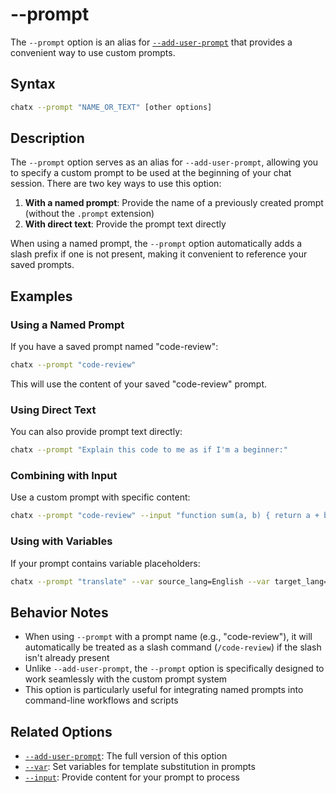 # --prompt

The `--prompt` option is an alias for [`--add-user-prompt`](add-user-prompt.md) that provides a convenient way to use custom prompts.

## Syntax

```bash
chatx --prompt "NAME_OR_TEXT" [other options]
```

## Description

The `--prompt` option serves as an alias for `--add-user-prompt`, allowing you to specify a custom prompt to be used at the beginning of your chat session. There are two key ways to use this option:

1. **With a named prompt**: Provide the name of a previously created prompt (without the `.prompt` extension)
2. **With direct text**: Provide the prompt text directly

When using a named prompt, the `--prompt` option automatically adds a slash prefix if one is not present, making it convenient to reference your saved prompts.

## Examples

### Using a Named Prompt

If you have a saved prompt named "code-review":

```bash
chatx --prompt "code-review"
```

This will use the content of your saved "code-review" prompt.

### Using Direct Text

You can also provide prompt text directly:

```bash
chatx --prompt "Explain this code to me as if I'm a beginner:"
```

### Combining with Input

Use a custom prompt with specific content:

```bash
chatx --prompt "code-review" --input "function sum(a, b) { return a + b; }"
```

### Using with Variables

If your prompt contains variable placeholders:

```bash
chatx --prompt "translate" --var source_lang=English --var target_lang=Spanish --var "text=Hello, how are you today?"
```

## Behavior Notes

- When using `--prompt` with a prompt name (e.g., "code-review"), it will automatically be treated as a slash command (`/code-review`) if the slash isn't already present
- Unlike `--add-user-prompt`, the `--prompt` option is specifically designed to work seamlessly with the custom prompt system
- This option is particularly useful for integrating named prompts into command-line workflows and scripts

## Related Options

- [`--add-user-prompt`](add-user-prompt.md): The full version of this option
- [`--var`](var.md): Set variables for template substitution in prompts
- [`--input`](input.md): Provide content for your prompt to process